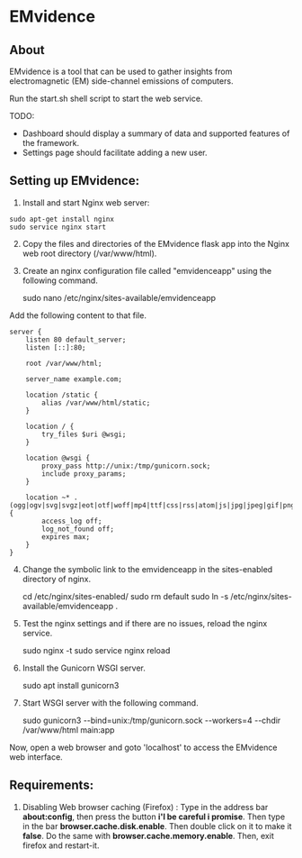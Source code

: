 # EMvidence

## About
EMvidence is a tool that can be used to gather insights from electromagnetic (EM) side-channel emissions of computers.

Run the start.sh shell script to start the web service.

TODO:

- Dashboard should display a summary of data and supported features of the framework.
- Settings page should facilitate adding a new user.

## Setting up EMvidence:

1. Install and start Nginx web server:
```
sudo apt-get install nginx
sudo service nginx start
```

2. Copy the files and directories of the EMvidence flask app into the Nginx web root directory (/var/www/html).

3. Create an nginx configuration file called "emvidenceapp" using the following command.
	
	sudo nano /etc/nginx/sites-available/emvidenceapp

Add the following content to that file.
```
server {
	listen 80 default_server;
	listen [::]:80;

	root /var/www/html;

	server_name example.com;

	location /static {
	    alias /var/www/html/static;
	}

	location / {
	    try_files $uri @wsgi;
	}

	location @wsgi {
	    proxy_pass http://unix:/tmp/gunicorn.sock;
	    include proxy_params;
	}

	location ~* .(ogg|ogv|svg|svgz|eot|otf|woff|mp4|ttf|css|rss|atom|js|jpg|jpeg|gif|png|ico|zip|tgz|gz|rar|bz2|doc|xls|exe|ppt|tar|mid|midi|wav|bmp|rtf)$ {
	    access_log off;
	    log_not_found off;
	    expires max;
	}
}
```

4. Change the symbolic link to the emvidenceapp in the sites-enabled directory of nginx.

	cd /etc/nginx/sites-enabled/
	sudo rm default
	sudo ln -s /etc/nginx/sites-available/emvidenceapp .

5. Test the nginx settings and if there are no issues, reload the nginx service.

	sudo nginx -t 
	sudo service nginx reload

6. Install the Gunicorn WSGI server.

	sudo apt install gunicorn3

7.  Start WSGI server with the following command.

	sudo gunicorn3 --bind=unix:/tmp/gunicorn.sock --workers=4 --chdir /var/www/html main:app

Now, open a web browser and goto 'localhost' to access the EMvidence web interface.


## Requirements:

1. Disabling Web browser caching (Firefox) :
    Type in the address bar **about:config**, then press the button **i'l be careful i promise**. Then type in the bar **browser.cache.disk.enable**. Then double click on it to make it  **false**. Do the same with **browser.cache.memory.enable**. Then, exit firefox and restart-it.
